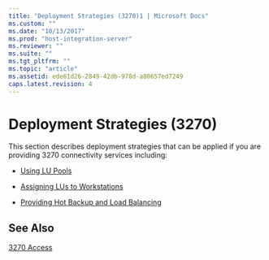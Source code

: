 ```yaml
---
title: "Deployment Strategies (3270)1 | Microsoft Docs"
ms.custom: ""
ms.date: "10/13/2017"
ms.prod: "host-integration-server"
ms.reviewer: ""
ms.suite: ""
ms.tgt_pltfrm: ""
ms.topic: "article"
ms.assetid: ede61d26-2849-42db-978d-a80657ed7249
caps.latest.revision: 4
---
```

# Deployment Strategies (3270)
This section describes deployment strategies that can be applied if you are providing 3270 connectivity services including:  
  
-   [Using LU Pools](../core/lu-pools-3270.md)  
  
-   [Assigning LUs to Workstations](../core/assigning-lus-to-workstations-3270.md)  
  
-   [Providing Hot Backup and Load Balancing](../core/providing-hot-backup-and-load-balancing-3270.md)  
  
## See Also  
 [3270 Access](../core/3270-access.md)